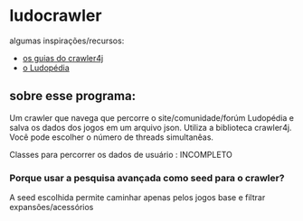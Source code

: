 # ludocrawler 
algumas inspirações/recursos:
- [os guias do crawler4j](https://github.com/yasserg/crawler4j)
- [o Ludopédia](https://www.ludopedia.com.br/)

## sobre esse programa:
Um crawler que navega que percorre o site/comunidade/forúm Ludopédia e salva os dados dos jogos em um arquivo json. Utiliza a biblioteca crawler4j. Você pode escolher o número de threads simultanêas.

Classes para percorrer os dados de usuário : INCOMPLETO


### Porque usar a pesquisa avançada como seed para o crawler?
A seed escolhida permite caminhar apenas pelos jogos base e filtrar expansões/acessórios 

